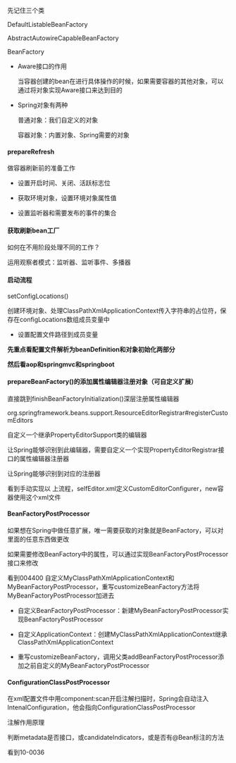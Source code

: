 先记住三个类

DefaultListableBeanFactory

AbstractAutowireCapableBeanFactory

BeanFactory



- Aware接口的作用

  当容器创建的bean在进行具体操作的时候，如果需要容器的其他对象，可以通过将对象实现Aware接口来达到目的

- Spring对象有两种

  普通对象：我们自定义的对象

  容器对象：内置对象、Spring需要的对象



#### prepareRefresh

做容器刷新前的准备工作

- 设置开启时间、关闭、活跃标志位

- 获取环境对象，设置环境对象属性值

- 设置监听器和需要发布的事件的集合



#### 获取刷新bean工厂

如何在不用阶段处理不同的工作？

运用观察者模式：监听器、监听事件、多播器



#### 启动流程

setConfigLocations()

创建环境对象、处理ClassPathXmlApplicationContext传入字符串的占位符，保存在configLocations数组成员变量中

- 设置配置文件路径到成员变量



**先重点看配置文件解析为beanDefinition和对象初始化两部分**

**然后看aop和springmvc和springboot**









#### prepareBeanFactory()的添加属性编辑器注册对象（可自定义扩展）

直接跳到finishBeanFactoryInitialization()深层注册属性编辑器

org.springframework.beans.support.ResourceEditorRegistrar#registerCustomEditors

自定义一个继承PropertyEditorSupport类的编辑器

让Spring能够识别到此编辑器，需要自定义一个实现PropertyEditorRegistrar接口的属性编辑器注册器

让Spring能够识别到对应的注册器

看到手动实现以	上流程，selfEditor.xml定义CustomEditorConfigurer，new容器使用这个xml文件



#### BeanFactoryPostProcessor

如果想在Spring中做任意扩展，唯一需要获取的对象就是BeanFactory，可以对里面的任意东西做更改

如果需要修改BeanFactory中的属性，可以通过实现BeanFactoryPostProcessor接口来修改

看到004400  自定义MyClassPathXmlApplicationContext和MyBeanFactoryPostProcessor，重写customizeBeanFactory方法将MyBeanFactoryPostProcessor加进去

- 自定义BeanFactoryPostProcessor：新建MyBeanFactoryPostProcessor实现BeanFactoryPostProcessor

- 自定义ApplicationContext：创建MyClassPathXmlApplicationContext继承ClassPathXmlApplicationContext
- 重写customizeBeanFactory，调用父类addBeanFactoryPostProcessor添加之前自定义的MyBeanFactoryPostProcessor



#### ConfigurationClassPostProcessor

在xml配置文件中用component:scan开启注解扫描时，Spring会自动注入IntenalConfiguration，他会指向ConfigurationClassPostProcessor



注解作用原理

判断metadata是否接口，或candidateIndicators，或是否有@Bean标注的方法

看到10-0036